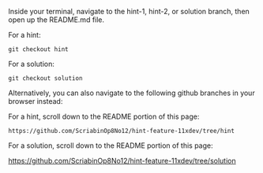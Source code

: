 Inside your terminal, navigate to the hint-1, hint-2, or solution branch, then open up the README.md file.

For a hint:

```
git checkout hint
```

For a solution:

```
git checkout solution
```

Alternatively, you can also navigate to the following github branches in your browser instead:

For a hint, scroll down to the README portion of this page:

```
https://github.com/ScriabinOp8No12/hint-feature-11xdev/tree/hint
```

For a solution, scroll down to the README portion of this page:

https://github.com/ScriabinOp8No12/hint-feature-11xdev/tree/solution